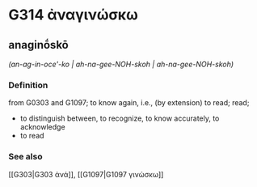 # G314 ἀναγινώσκω

## anaginṓskō

_(an-ag-in-oce'-ko | ah-na-gee-NOH-skoh | ah-na-gee-NOH-skoh)_

### Definition

from G0303 and G1097; to know again, i.e., (by extension) to read; read; 

- to distinguish between, to recognize, to know accurately, to acknowledge
- to read

### See also

[[G303|G303 ἀνά]], [[G1097|G1097 γινώσκω]]
